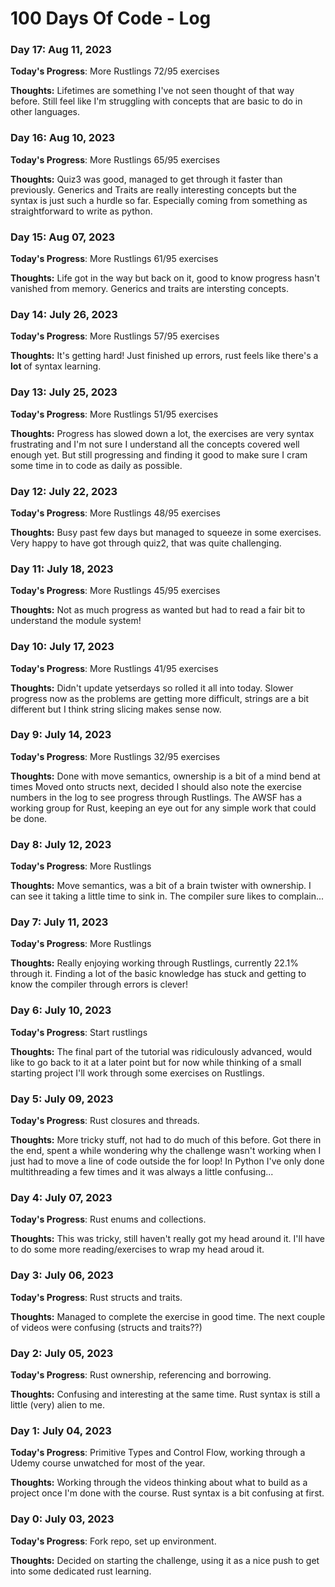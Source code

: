 # 100 Days Of Code - Log

### Day 17: Aug 11, 2023
**Today's Progress**: More Rustlings 72/95 exercises

**Thoughts:** Lifetimes are something I've not seen thought of that way before. Still feel like I'm struggling with concepts that are basic to do in other languages. 


### Day 16: Aug 10, 2023
**Today's Progress**: More Rustlings 65/95 exercises

**Thoughts:** Quiz3 was good, managed to get through it faster than previously. Generics and Traits are really interesting concepts but the syntax is just such a hurdle so far. Especially coming from something as straightforward to write as python.


### Day 15: Aug 07, 2023
**Today's Progress**: More Rustlings 61/95 exercises

**Thoughts:** Life got in the way but back on it, good to know progress hasn't vanished from memory. Generics and traits are intersting concepts.


### Day 14: July 26, 2023
**Today's Progress**: More Rustlings 57/95 exercises

**Thoughts:** It's getting hard! Just finished up errors, rust feels like there's a **lot** of syntax learning.


### Day 13: July 25, 2023
**Today's Progress**: More Rustlings 51/95 exercises

**Thoughts:** Progress has slowed down a lot, the exercises are very syntax frustrating and I'm not sure I understand all the concepts covered well enough yet. But still progressing and finding it good to make sure I cram some time in to code as daily as possible.


### Day 12: July 22, 2023
**Today's Progress**: More Rustlings 48/95 exercises

**Thoughts:** Busy past few days but managed to squeeze in some exercises. Very happy to have got through quiz2, that was quite challenging.


### Day 11: July 18, 2023
**Today's Progress**: More Rustlings 45/95 exercises

**Thoughts:** Not as much progress as wanted but had to read a fair bit to understand the module system!


### Day 10: July 17, 2023
**Today's Progress**: More Rustlings 41/95 exercises

**Thoughts:** Didn't update yetserdays so rolled it all into today. Slower progress now as the problems are getting more difficult, strings are a bit different but I think string slicing makes sense now. 


### Day 9: July 14, 2023
**Today's Progress**: More Rustlings 32/95 exercises

**Thoughts:** Done with move semantics, ownership is a bit of a mind bend at times Moved onto structs next, decided I should also note the exercise numbers in the log to see progress through Rustlings. The AWSF has a working group for Rust, keeping an eye out for any simple work that could be done.


### Day 8: July 12, 2023
**Today's Progress**: More Rustlings

**Thoughts:** Move semantics, was a bit of a brain twister with ownership. I can see it taking a little time to sink in. The compiler sure likes to complain...


### Day 7: July 11, 2023
**Today's Progress**: More Rustlings

**Thoughts:** Really enjoying working through Rustlings, currently 22.1% through it. Finding a lot of the basic knowledge has stuck and getting to know the compiler through errors is clever!


### Day 6: July 10, 2023
**Today's Progress**: Start rustlings

**Thoughts:** The final part of the tutorial was ridiculously advanced, would like to go back to it at a later point but for now while thinking of a small starting project I'll work through some exercises on Rustlings.


### Day 5: July 09, 2023
**Today's Progress**: Rust closures and threads.

**Thoughts:** More tricky stuff, not had to do much of this before. Got there in the end, spent a while wondering why the challenge wasn't working when I just had to move a line of code outside the for loop! In Python I've only done multithreading a few times and it was always a little confusing...


### Day 4: July 07, 2023
**Today's Progress**: Rust enums and collections.

**Thoughts:** This was tricky, still haven't really got my head around it. I'll have to do some more reading/exercises to wrap my head aroud it.


### Day 3: July 06, 2023
**Today's Progress**: Rust structs and traits.

**Thoughts:** Managed to complete the exercise in good time. The next couple of videos were confusing (structs and traits??)  
   
  
### Day 2: July 05, 2023
**Today's Progress**: Rust ownership, referencing and borrowing.

**Thoughts:** Confusing and interesting at the same time. Rust syntax is still a little (very) alien to me.


### Day 1: July 04, 2023
**Today's Progress**: Primitive Types and Control Flow, working through a Udemy course unwatched for most of the year.

**Thoughts:** Working through the videos thinking about what to build as a project once I'm done with the course. Rust syntax is a bit confusing at first.


### Day 0: July 03, 2023
**Today's Progress**: Fork repo, set up environment.

**Thoughts:** Decided on starting the challenge, using it as a nice push to get into some dedicated rust learning.

